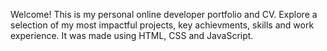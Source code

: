 Welcome! This is my personal online developer portfolio and CV. Explore a selection of my most impactful projects, key achievments, skills and work experience. 
It was made using HTML, CSS and JavaScript.
